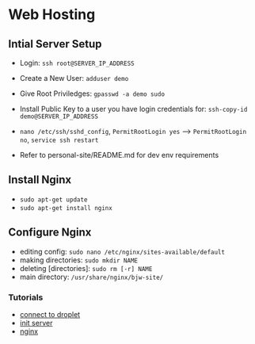 # Web Hosting

## Intial Server Setup

- Login: `ssh root@SERVER_IP_ADDRESS`
- Create a New User: `adduser demo`
- Give Root Priviledges: `gpasswd -a demo sudo`
- Install Public Key to a user you have login credentials for: `ssh-copy-id demo@SERVER_IP_ADDRESS`
- `nano /etc/ssh/sshd_config`, `PermitRootLogin yes` --> `PermitRootLogin no`, `service ssh restart`

- Refer to personal-site/README.md for dev env requirements

## Install Nginx

- `sudo apt-get update`
- `sudo apt-get install nginx`

## Configure Nginx

- editing config: `sudo nano /etc/nginx/sites-available/default`
- making directories: `sudo mkdir NAME`
- deleting [directories]: `sudo rm [-r] NAME`
- main directory: `/usr/share/nginx/bjw-site/`


### Tutorials

- [connect to droplet](https://www.digitalocean.com/community/tutorials/how-to-connect-to-your-droplet-with-ssh)
- [init server](https://www.digitalocean.com/community/tutorials/initial-server-setup-with-ubuntu-14-04)
- [nginx](https://www.digitalocean.com/community/tutorials/how-to-install-nginx-on-ubuntu-14-04-lts?utm_source=Customerio&utm_medium=Email_Internal&utm_campaign=Email_UbuntuDistroApacheWelcome)

